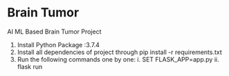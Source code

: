 # Brain Tumor
 AI ML Based Brain Tumor Project
1. Install Python Package :3.7.4
2. Install all dependencies of project through pip install -r requirements.txt
3. Run the following commands one by one:
	i. SET FLASK_APP=app.py
	ii. flask run
